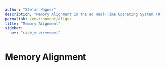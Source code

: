 ```yaml
---
author: "Stefan Wagner"
description: "Memory Alignment in the ao Real-Time Operating System (RTOS)."
permalink: /environment/align/
title: "Memory Alignment"
sidebar:
  nav: "side_environment"
---
```


# Memory Alignment
